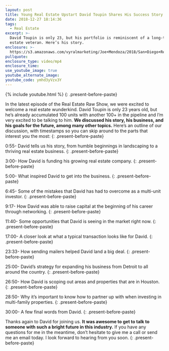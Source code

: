 ```yaml
---
layout: post
title: Young Real Estate Upstart David Toupin Shares His Success Story
date: 2018-12-27 18:14:36
tags:
  - Real Estate
excerpt: >-
  David Toupin is only 23, but his portfolio is reminiscent of a long-time real
  estate veteran. Here’s his story.
enclosure: >-
  https://s3.amazonaws.com/vyralmarketing/Joe+Mendoza/2018/San+Diego+Real+Estate-+David+Toupin.mp4
pullquote:
enclosure_type: video/mp4
enclosure_time:
use_youtube_image: true
youtube_alternate_image:
youtube_code: ymhd3yVzx3Y
---
```


{% include youtube.html %}
{: .present-before-paste}

In the latest episode of the Real Estate Raw Show, we were excited to welcome a real estate wunderkind. David Toupin is only 23 years old, but he’s already accumulated 100 units with another 100+ in the pipeline and I’m very excited to be talking to him. **We discussed his story, his business, and his goals for the future, among many other topics.** Here’s an outline of our discussion, with timestamps so you can skip around to the parts that interest you the most:
{: .present-before-paste}

0:55- David tells us his story, from humble beginnings in landscaping to a thriving real estate business.
{: .present-before-paste}

3:00- How David is funding his growing real estate company.
{: .present-before-paste}

5:00- What inspired David to get into the business.
{: .present-before-paste}

6:45- Some of the mistakes that David has had to overcome as a multi-unit investor.
{: .present-before-paste}

9:17- How David was able to raise capital at the beginning of his career through networking.
{: .present-before-paste}

11:40- Some opportunities that David is seeing in the market right now.
{: .present-before-paste}

17:00- A closer look at what a typical transaction looks like for David.
{: .present-before-paste}

23:33- How sending mailers helped David land a big deal.
{: .present-before-paste}

25:00- David’s strategy for expanding his business from Detroit to all around the country.
{: .present-before-paste}

26:50- How David is scoping out areas and properties that are in Houston.
{: .present-before-paste}

28:50- Why it’s important to know how to partner up with when investing in multi-family properties.
{: .present-before-paste}

30:00- A few final words from David.
{: .present-before-paste}

Thanks again to David for joining us. **It was awesome to get to talk to someone with such a bright future in this industry.** If you have any questions for me in the meantime, don’t hesitate to give me a call or send me an email today. I look forward to hearing from you soon.
{: .present-before-paste}
